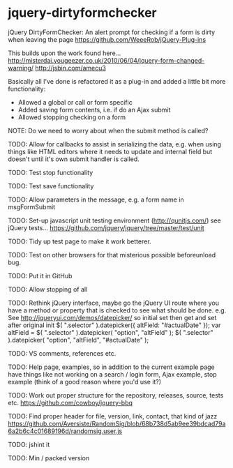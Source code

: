 jquery-dirtyformchecker
=======================

jQuery DirtyFormChecker: An alert prompt for checking if a form is dirty when leaving the page
https://github.com/WeeeRob/jQuery-Plug-ins

This builds upon the work found here... 
http://misterdai.yougeezer.co.uk/2010/06/04/jquery-form-changed-warning/
http://jsbin.com/amecu3

Basically all I've done is refactored it as a plug-in and added a little bit
more functionality:
*	Allowed a global or call or form specific
*	Added saving form contents, i.e. if do an Ajax submit
*	Allowed stopping checking on a form

NOTE: Do we need to worry about when the submit method is called? 

TODO: Allow for callbacks to assist in serializing the data, e.g. when using things like HTML editors where it needs to update
and internal field but doesn't until it's own submit handler is called. 

TODO: Test stop functionality

TODO: Test save functionality

TODO: Allow parameters in the message, e.g. a form name in msgFormSubmit

TODO: Set-up javascript unit testing environment (http://qunitjs.com/) see jQuery tests... https://github.com/jquery/jquery/tree/master/test/unit

TODO: Tidy up test page to make it work betterer. 

TODO: Test on other browsers for that misterious possible beforeunload bug. 

TODO: Put it in GitHub

TODO: Allow stopping of all

TODO: Rethink jQuery interface, maybe go the jQuery UI route where you have a method or property that is checked to see what should
be done. e.g. 
See http://jqueryui.com/demos/datepicker/ so initial set then get and set after original init
$( ".selector" ).datepicker({ altField: "#actualDate" });
var altField = $( ".selector" ).datepicker( "option", "altField" );
$( ".selector" ).datepicker( "option", "altField", "#actualDate" );

TODO: VS comments, references etc. 

TODO: Help page, examples, so in addition to the current example page have things like not working on a search / login form, 
Ajax example, stop example (think of a good reason where you'd use it?)

TODO: Work out proper structure for the repository, releases, source, tests etc. 
https://github.com/cowboy/jquery-bbq

TODO: Find proper header for file, version, link, contact, that kind of jazz
https://github.com/Aversiste/RandomSig/blob/68b738d5ab9ee39bdcad79a6a2b6c4c01689196d/randomsig.user.js

TODO: jshint it

TODO: Min / packed version